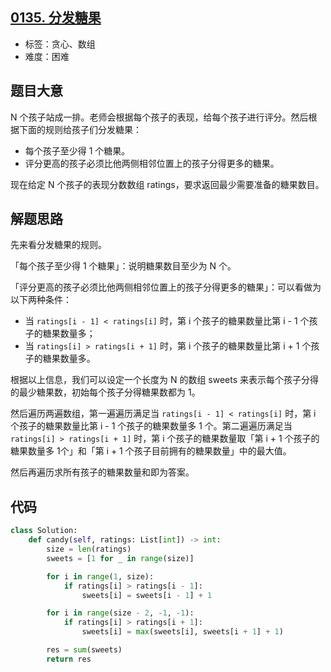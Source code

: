 ## [0135. 分发糖果](https://leetcode-cn.com/problems/candy/)

- 标签：贪心、数组
- 难度：困难

## 题目大意

N 个孩子站成一排。老师会根据每个孩子的表现，给每个孩子进行评分。然后根据下面的规则给孩子们分发糖果：

- 每个孩子至少得 1 个糖果。
- 评分更高的孩子必须比他两侧相邻位置上的孩子分得更多的糖果。

现在给定 N 个孩子的表现分数数组 ratings，要求返回最少需要准备的糖果数目。

## 解题思路

先来看分发糖果的规则。

「每个孩子至少得 1 个糖果」：说明糖果数目至少为 N 个。

「评分更高的孩子必须比他两侧相邻位置上的孩子分得更多的糖果」：可以看做为以下两种条件：

- 当 `ratings[i - 1] < ratings[i]` 时，第 i 个孩子的糖果数量比第 i - 1 个孩子的糖果数量多；
- 当 `ratings[i] > ratings[i + 1]` 时，第 i 个孩子的糖果数量比第 i + 1 个孩子的糖果数量多。

根据以上信息，我们可以设定一个长度为 N 的数组 sweets 来表示每个孩子分得的最少糖果数，初始每个孩子分得糖果数都为 1。

然后遍历两遍数组，第一遍遍历满足当 `ratings[i - 1] < ratings[i]` 时，第 i 个孩子的糖果数量比第 i - 1 个孩子的糖果数量多 1 个。第二遍遍历满足当 `ratings[i] > ratings[i + 1]` 时，第 i 个孩子的糖果数量取「第 i + 1 个孩子的糖果数量多 1个」和「第 i + 1 个孩子目前拥有的糖果数量」中的最大值。

然后再遍历求所有孩子的糖果数量和即为答案。

## 代码

```Python
class Solution:
    def candy(self, ratings: List[int]) -> int:
        size = len(ratings)
        sweets = [1 for _ in range(size)]

        for i in range(1, size):
            if ratings[i] > ratings[i - 1]:
                sweets[i] = sweets[i - 1] + 1

        for i in range(size - 2, -1, -1):
            if ratings[i] > ratings[i + 1]:
                sweets[i] = max(sweets[i], sweets[i + 1] + 1)

        res = sum(sweets)
        return res
```

